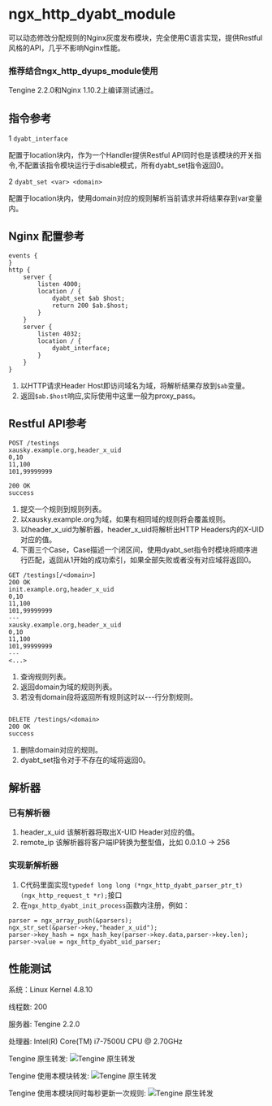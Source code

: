 # ngx_http_dyabt_module

可以动态修改分配规则的Nginx灰度发布模块，完全使用C语言实现，提供Restful风格的API，几乎不影响Nginx性能。

### 推荐结合ngx_http_dyups_module使用

Tengine 2.2.0和Nginx 1.10.2上编译测试通过。

## 指令参考
1 `dyabt_interface`

配置于location块内，作为一个Handler提供Restful API同时也是该模块的开关指令,不配置该指令模块运行于disable模式，所有dyabt_set指令返回0。

2 `dyabt_set <var> <domain>`

配置于location块内，使用domain对应的规则解析当前请求并将结果存到var变量内。

## Nginx 配置参考

```
events {
}
http {
    server {
        listen 4000;
        location / {
			dyabt_set $ab $host;
            return 200 $ab.$host;
        }
    }
    server {
        listen 4032;
        location / {
			dyabt_interface;
        }
    }
}
```
1. 以HTTP请求Header Host即访问域名为域，将解析结果存放到`$ab`变量。
2. 返回`$ab.$host`响应,实际使用中这里一般为proxy_pass。

## Restful API参考

```
POST /testings
xausky.example.org,header_x_uid
0,10
11,100
101,99999999

200 OK
success
```

1. 提交一个规则到规则列表。
2. 以xausky.example.org为域，如果有相同域的规则将会覆盖规则。
3. 以header_x_uid为解析器，header_x_uid将解析出HTTP Headers内的X-UID对应的值。
4. 下面三个Case，Case描述一个闭区间，使用dyabt_set指令时模块将顺序进行匹配，返回从1开始的成功索引，如果全部失败或者没有对应域将返回0。

```
GET /testings[/<domain>]
200 OK
init.example.org,header_x_uid
0,10
11,100
101,99999999
---
xausky.example.org,header_x_uid
0,10
11,100
101,99999999
---
<...>
```

1. 查询规则列表。
2. 返回domain为域的规则列表。
3. 若没有domain段将返回所有规则这时以---行分割规则。

```

DELETE /testings/<domain>
200 OK
success
```

1. 删除domain对应的规则。
2. dyabt_set指令对于不存在的域将返回0。

## 解析器

### 已有解析器

1. header_x_uid   该解析器将取出X-UID Header对应的值。
2. remote_ip      该解析器将客户端IP转换为整型值，比如 0.0.1.0 -> 256

### 实现新解析器

1. C代码里面实现`typedef long long (*ngx_http_dyabt_parser_ptr_t)(ngx_http_request_t *r);`接口
2. 在`ngx_http_dyabt_init_process`函数内注册，例如：

```
parser = ngx_array_push(&parsers);
ngx_str_set(&parser->key,"header_x_uid");
parser->key_hash = ngx_hash_key(parser->key.data,parser->key.len);
parser->value = ngx_http_dyabt_uid_parser;
```

## 性能测试
系统：Linux Kernel 4.8.10

线程数: 200

服务器: Tengine 2.2.0

处理器: Intel(R) Core(TM) i7-7500U CPU @ 2.70GHz

Tengine 原生转发:
![Tengine 原生转发](https://raw.githubusercontent.com/xausky/ngx_http_dyabt_module/master/doc/TengineNative.png)

Tengine 使用本模块转发:
![Tengine 原生转发](https://raw.githubusercontent.com/xausky/ngx_http_dyabt_module/master/doc/TengineDyabt.png)

Tengine 使用本模块同时每秒更新一次规则:
![Tengine 原生转发](https://raw.githubusercontent.com/xausky/ngx_http_dyabt_module/master/doc/TengineDyabt-Update.png)
